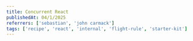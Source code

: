```yaml
---
title: Concurrent React
publishedAt: 04/1/2025
referrers: ['sebastian', 'john carmack']
tags: ['recipe', 'react', 'internal', 'flight-rule', 'starter-kit']
---
```

